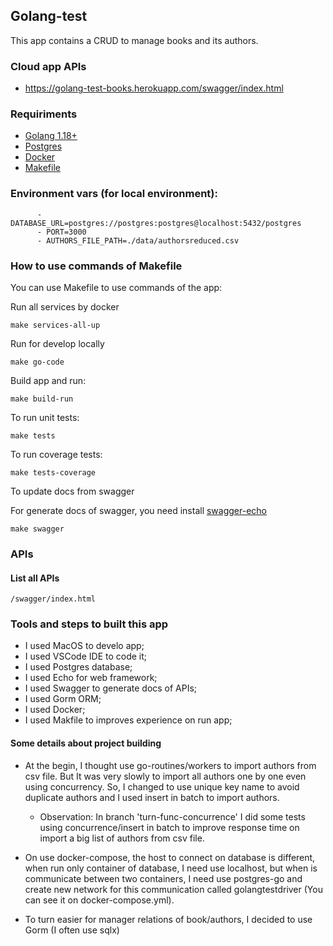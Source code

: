 ## Golang-test
This app contains a CRUD to manage books and its authors.

### Cloud app APIs
- https://golang-test-books.herokuapp.com/swagger/index.html

### Requiriments
- [Golang 1.18+](https://go.dev/)
- [Postgres](https://www.postgresql.org/)
- [Docker](https://www.docker.com/)
- [Makefile](https://makefiletutorial.com/)

### Environment vars (for local environment):
```
      - DATABASE_URL=postgres://postgres:postgres@localhost:5432/postgres
      - PORT=3000
      - AUTHORS_FILE_PATH=./data/authorsreduced.csv
```

### How to use commands of Makefile

You can use Makefile to use commands of the app:

Run all services by docker
```
make services-all-up
```

Run for develop locally
```
make go-code
```

Build app and run:
```
make build-run
```

To run unit tests:
```
make tests
```

To run coverage tests:
```
make tests-coverage
```

To update docs from swagger

For generate docs of swagger, you need install [swagger-echo](https://github.com/swaggo/echo-swagger#start-using-it)

```
make swagger
```

### APIs
#### List all APIs
```
/swagger/index.html
```

### Tools and steps to built this app

- I used MacOS to develo app;
- I used VSCode IDE to code it;
- I used Postgres database;
- I used Echo for web framework;
- I used Swagger to generate docs of APIs;
- I used Gorm ORM;
- I used Docker;
- I used Makfile to improves experience on run app;

#### Some details about project building

- At the begin, I thought use go-routines/workers to import authors from csv file. But It was very slowly to import all authors one by one even using concurrency. So, I changed to use unique key name to avoid duplicate authors and I used insert in batch to import authors.
   - Observation: In branch 'turn-func-concurrence' I did some tests using concurrence/insert in batch to improve response time on import a big list of authors from csv file.

- On use docker-compose, the host to connect on database is different, when run only container of database, I need use localhost, but when is communicate between two containers, I need use postgres-go and create new network for this communication called golangtestdriver (You can see it on docker-compose.yml).

- To turn easier for manager relations of book/authors, I decided to use Gorm (I often use sqlx)

